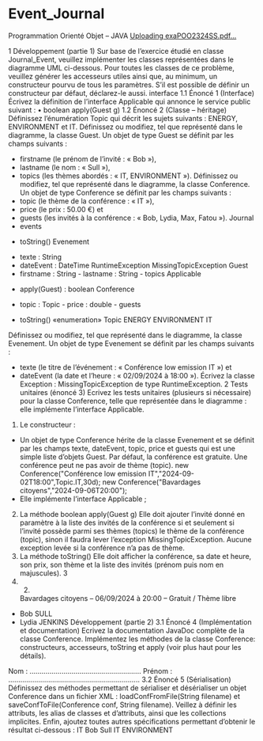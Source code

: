 # Event_Journal
Programmation Orienté Objet – JAVA 
[Uploading exaPOO2324SS.pdf…]()

1 Développement (partie 1)
Sur base de l’exercice étudié en classe Journal_Event, veuillez implémenter les classes représentées dans le diagramme UML ci-dessous.
Pour toutes les classes de ce problème, veuillez générer les accesseurs utiles ainsi que, au minimum, un constructeur pourvu de tous les paramètres. S’il est possible de définir un constructeur par défaut, déclarez-le aussi.
interface
1.1 Énoncé 1 (Interface)
Écrivez la définition de l’interface Applicable qui annonce le service public suivant : • boolean apply(Guest g)
1.2 Énoncé 2 (Classe – héritage)
Définissez l’énumération Topic qui décrit les sujets suivants : ENERGY, ENVIRONMENT et IT.
Définissez ou modifiez, tel que représenté dans le diagramme, la classe Guest. Un objet de type Guest se définit par les champs suivants :
- firstname (le prénom de l’invité : « Bob »),
- lastname (le nom : « Sull »),
- topics (les thèmes abordés : « IT, ENVIRONMENT »).
Définissez ou modifiez, tel que représenté dans le diagramme, la classe Conference. Un objet de type Conference se définit par les champs suivants :
- topic (le thème de la conférence : « IT »),
- price (le prix : 50.00 €) et
- guests (les invités à la conférence : « Bob, Lydia, Max, Fatou »).
 Journal
 - events
 + toString()
  Evenement
 - texte : String
- dateEvent : DateTime
 RuntimeException
  MissingTopicException
 Guest
 - firstname : String - lastname : String - topics
   Applicable
 + apply(Guest) : boolean
  Conference
 - topic : Topic - price : double - guests
 + toString()
   «enumeration» Topic
 ENERGY ENVIRONMENT IT
     

Définissez ou modifiez, tel que représenté dans le diagramme, la classe Evenement. Un objet de type Evenement se définit par les champs suivants :
- texte (le titre de l’événement : « Conférence low emission IT ») et
- dateEvent (la date et l’heure : « 02/09/2024 à 18:00 »).
Écrivez la classe Exception : MissingTopicException de type RuntimeException.
2 Tests unitaires (énoncé 3)
Ecrivez les tests unitaires (plusieurs si nécessaire) pour la classe Conference, telle que représentée dans le diagramme : elle implémente l’interface Applicable.
1) Le constructeur :
- Un objet de type Conference hérite de la classe Evenement et se définit par les champs texte, dateEvent, topic, price et guests qui est une simple liste d’objets Guest. Par défaut, la conférence est gratuite. Une conférence peut ne pas avoir de thème (topic).
         new Conference("Conférence low emission IT","2024-09-
         02T18:00",Topic.IT,30d);
         new Conference("Bavardages citoyens","2024-09-06T20:00");
- Elle implémente l’interface Applicable ;
2) La méthode boolean apply(Guest g)
Elle doit ajouter l’invité donné en paramètre à la liste des invités de la conférence si et seulement si l’invité possède parmi ses thèmes (topics) le thème de la conférence (topic), sinon il faudra lever l’exception MissingTopicException. Aucune exception levée si la conférence n’a pas de thème.
3) La méthode toString()
Elle doit afficher la conférence, sa date et heure, son prix, son thème et la liste des invités (prénom puis nom en majuscules).
  3
1) 2)
   Bavardages citoyens – 06/09/2024 à 20:00 – Gratuit / Thème libre
- Bob SULL
- Lydia JENKINS Développement (partie 2)
3.1 Énoncé 4 (Implémentation et documentation)
Ecrivez la documentation JavaDoc complète de la classe Conference.
Implémentez les méthodes de la classe Conference: constructeurs, accesseurs, toString et apply (voir plus haut pour les détails).
 
Nom : ........................................................ Prénom : ..................................................................
3.2 Énoncé 5 (Sérialisation)
Définissez des méthodes permettant de sérialiser et désérialiser un objet Conference dans un fichier XML : loadConfFromFile(String filename) et saveConfToFile(Conference conf, String filename).
Veillez à définir les attributs, les alias de classes et d’attributs, ainsi que les collections implicites. Enfin, ajoutez toutes autres spécifications permettant d’obtenir le résultat ci-dessous :
      <Conf title="Conférence low emission IT" date="2024-09-02TT18:00:00"
price="30.0">
            <topic>IT</topic>
            <guest>
                  <firstname>Bob</firstname>
                  <lastname>Sull</lastname>
                  <skill>IT</skill>
                  <skill>ENVIRONMENT</skill>
            </guest>
      </Conf>
